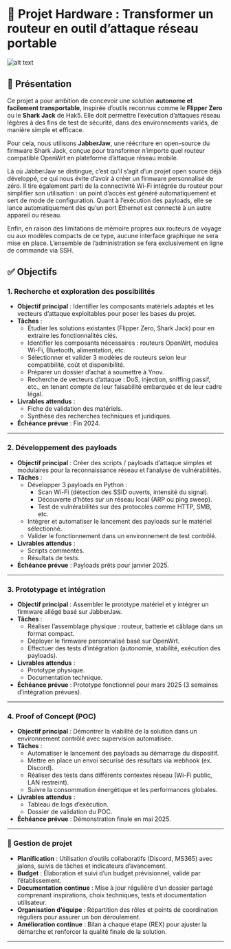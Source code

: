 # 🦈 Projet Hardware : Transformer un routeur en outil d’attaque réseau portable

![alt text](![image](https://user-content.gitlab-static.net/00af98be5d0229e332549694217ee15548934d79/68747470733a2f2f692e6962622e636f2f5143786d546a572f6a61626265726a61772e706e67)
)

## 🎯 Présentation 

Ce projet a pour ambition de concevoir une solution **autonome et facilement transportable**, inspirée d’outils reconnus comme le **Flipper Zero** ou le **Shark Jack** de Hak5. Elle doit permettre l’exécution d’attaques réseau légères à des fins de test de sécurité, dans des environnements variés, de manière simple et efficace.

Pour cela, nous utilisons **JabberJaw**, une réécriture en open-source du firmware Shark Jack, conçue pour transformer n’importe quel routeur compatible OpenWrt en plateforme d’attaque réseau mobile. 

Là où JabberJaw se distingue, c’est qu’il s’agit d’un projet open source déjà développé, ce qui nous évite d’avoir à créer un firmware personnalisé de zéro. Il tire également parti de la connectivité Wi-Fi intégrée du routeur pour simplifier son utilisation : un point d’accès est généré automatiquement et sert de mode de configuration. Quant à l’exécution des payloads, elle se lance automatiquement dès qu’un port Ethernet est connecté à un autre appareil ou réseau.

Enfin, en raison des limitations de mémoire propres aux routeurs de voyage ou aux modèles compacts de ce type, aucune interface graphique ne sera mise en place. L’ensemble de l’administration se fera exclusivement en ligne de commande via SSH.

## ✅ Objectifs

### 1. **Recherche et exploration des possibilités**

- **Objectif principal** : Identifier les composants matériels adaptés et les vecteurs d’attaque exploitables pour poser les bases du projet.
- **Tâches** :
  - Étudier les solutions existantes (Flipper Zero, Shark Jack) pour en extraire les fonctionnalités clés.
  - Identifier les composants nécessaires : routeurs OpenWrt, modules Wi-Fi, Bluetooth, alimentation, etc.
  - Sélectionner et valider 3 modèles de routeurs selon leur compatibilité, coût et disponibilité.
  - Préparer un dossier d’achat à soumettre à Ynov.
  - Recherche de vecteurs d’attaque : DoS, injection, sniffing passif, etc., en tenant compte de leur faisabilité embarquée et de leur cadre légal.
- **Livrables attendus** :
  - Fiche de validation des matériels.
  - Synthèse des recherches techniques et juridiques.
- **Échéance prévue** : Fin 2024.

---

### 2. **Développement des payloads**

- **Objectif principal** : Créer des scripts / payloads d’attaque simples et modulaires pour la reconnaissance réseau et l’analyse de vulnérabilités.
- **Tâches** :
  - Développer 3 payloads en Python :
    - Scan Wi-Fi (détection des SSID ouverts, intensité du signal).
    - Découverte d’hôtes sur un réseau local (ARP ou ping sweep).
    - Test de vulnérabilités sur des protocoles comme HTTP, SMB, etc.
  - Intégrer et automatiser le lancement des payloads sur le matériel sélectionné.
  - Valider le fonctionnement dans un environnement de test contrôlé.
- **Livrables attendus** :
  - Scripts commentés.
  - Résultats de tests.
- **Échéance prévue** : Payloads prêts pour janvier 2025.

---

### 3. **Prototypage et intégration**

- **Objectif principal** : Assembler le prototype matériel et y intégrer un firmware allégé basé sur JabberJaw.
- **Tâches** :
  - Réaliser l’assemblage physique : routeur, batterie et câblage dans un format compact.
  - Déployer le firmware personnalisé basé sur OpenWrt.
  - Effectuer des tests d’intégration (autonomie, stabilité, exécution des payloads).
- **Livrables attendus** :
  - Prototype physique.
  - Documentation technique.
- **Échéance prévue** : Prototype fonctionnel pour mars 2025 (3 semaines d’intégration prévues).

---

### 4. **Proof of Concept (POC)**

- **Objectif principal** : Démontrer la viabilité de la solution dans un environnement contrôlé avec supervision automatisée.
- **Tâches** :
  - Automatiser le lancement des payloads au démarrage du dispositif.
  - Mettre en place un envoi sécurisé des résultats via webhook (ex. Discord).
  - Réaliser des tests dans différents contextes réseau (Wi-Fi public, LAN restreint).
  - Suivre la consommation énergétique et les performances globales.
- **Livrables attendus** :
  - Tableau de logs d’exécution.
  - Dossier de validation du POC.
- **Échéance prévue** : Démonstration finale en mai 2025.

---


### 🧩 Gestion de projet

- **Planification** : Utilisation d’outils collaboratifs (Discord, MS365) avec jalons, suivis de tâches et indicateurs d’avancement.
- **Budget** : Élaboration et suivi d’un budget prévisionnel, validé par l’établissement.
- **Documentation continue** : Mise à jour régulière d’un dossier partagé comprenant inspirations, choix techniques, tests et documentation utilisateur.
- **Organisation d’équipe** : Répartition des rôles et points de coordination réguliers pour assurer un bon déroulement.
- **Amélioration continue** : Bilan à chaque étape (REX) pour ajuster la démarche et renforcer la qualité finale de la solution.

---
